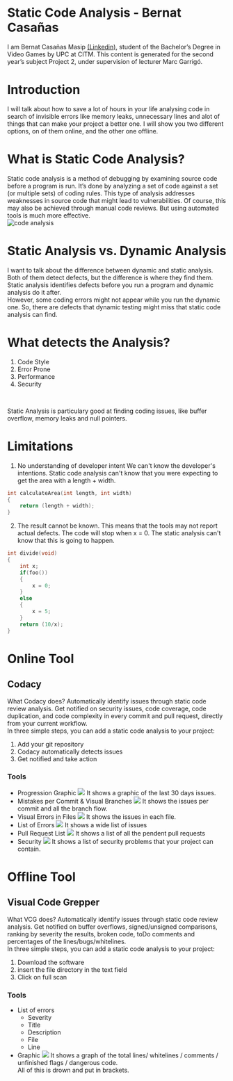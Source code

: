# Static Code Analysis - Bernat Casañas
I am Bernat Casañas Masip [(Linkedin)](https://www.linkedin.com/in/bernat-casa%C3%B1as-masip-a91537160/), student of the Bachelor’s Degree in Video Games by UPC at CITM. This content is generated for the second year’s subject Project 2, under supervision of lecturer Marc Garrigó. <br>
# Introduction
I will talk about how to save a lot of hours in your life analysing code in search of invisible errors like memory leaks, unnecessary lines and alot of things that can make your project a better one. I will show you two different options, on of them online, and the other one offline.
# What is Static Code Analysis?
Static code analysis is a method of debugging by examining source code before a program is run. It’s done by analyzing a set of code against a set (or multiple sets) of coding rules. This type of analysis addresses weaknesses in source code that might lead to vulnerabilities. Of course, this may also be achieved through manual code reviews. But using automated tools is much more effective. <br>
![code analysis](https://github.com/BernatCasanas/Static-Code-Analysis/blob/master/Research%20Images/image-blog-what-is-static-analysis.jpg)
# Static Analysis vs. Dynamic Analysis
I want to talk about the difference between dynamic and static analysis. Both of them detect defects, but the difference is where they find them. Static analysis identifies defects before you run a program and dynamic analysis do it after. <br>
However, some coding errors might not appear while you run the dynamic one. So, there are defects that dynamic testing might miss that static code analysis can find.
# What detects the Analysis?
1. Code Style
2. Error Prone
3. Performance
4. Security
<br>

Static Analysis is particulary good at finding coding issues, like buffer overflow, memory leaks and null pointers.
# Limitations
1. No understanding of developer intent
We can't know the developer's intentions. Static code analysis can't know that you were expecting to get the area with a length + width.
```c++
int calculateArea(int length, int width)
{
    return (length + width);
}
```
2. The result cannot be known.
This means that the tools may not report actual defects. The code will stop when x = 0. The static analysis can't know that this is going to happen.
```c++
int divide(void)
{
    int x;
    if(foo())
    {
        x = 0;
    }
    else
    {
        x = 5;
    }
    return (10/x);
}
```

# Online Tool
## Codacy
What Codacy does? Automatically identify issues through static code review analysis. Get notified on security issues, code coverage, code duplication, and code complexity in every commit and pull request, directly from your current workflow. <br>
In three simple steps, you can add a static code analysis to your project:
1. Add your git repository
2. Codacy automatically detects issues
3. Get notified and take action

### Tools
* Progression Graphic
![](https://github.com/BernatCasanas/Static-Code-Analysis/blob/master/Research%20Images/Codacy/image.png?raw=true)
It shows a graphic of the last 30 days issues.
* Mistakes per Commit & Visual Branches
![](https://github.com/BernatCasanas/Static-Code-Analysis/blob/master/Research%20Images/Codacy/image%20(1).png)
It shows the issues per commit and all the branch flow.
* Visual Errors in Files
![](https://github.com/BernatCasanas/Static-Code-Analysis/blob/master/Research%20Images/Codacy/image%20(3).png?raw=true)
It shows the issues in each file.
* List of Errors
![](https://github.com/BernatCasanas/Static-Code-Analysis/blob/master/Research%20Images/Codacy/image%20(4).png)
It shows a wide list of issues
* Pull Request List
![](https://github.com/BernatCasanas/Static-Code-Analysis/blob/master/Research%20Images/Codacy/Captura.JPG)
It shows a list of all the pendent pull requests
* Security
![](https://github.com/BernatCasanas/Static-Code-Analysis/blob/master/Research%20Images/Codacy/dfsdf.JPG)
It shows a list of security problems that your project can contain.

# Offline Tool
## Visual Code Grepper
What VCG does? Automatically identify issues through static code review analysis. Get notified on buffer overflows, signed/unsigned comparisons, ranking by severity the results, broken code, toDo comments and percentages of the lines/bugs/whitelines. <br>
In three simple steps, you can add a static code analysis to your project:
1. Download the software
2. insert the file directory in the text field
3. Click on full scan

### Tools
* List of errors
   * Severity
   * Title
   * Description
   * File
   * Line
* Graphic
![](https://github.com/BernatCasanas/Static-Code-Analysis/blob/master/Research%20Images/VCG/1.png)
It shows a graph of the total lines/ whitelines / comments / unfinished flags / dangerous code. <br>
All of this is drown and put in brackets.

